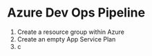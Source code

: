 # Azure Dev Ops Pipeline

1. Create a resource group within Azure
2. Create an empty App Service Plan
3. c